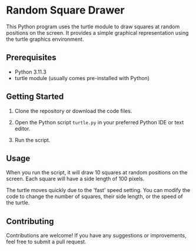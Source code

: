 # Random Square Drawer

This Python program uses the turtle module to draw squares at random positions on the screen. It provides a simple graphical representation using the turtle graphics environment.

## Prerequisites

- Python 3.11.3
- turtle module (usually comes pre-installed with Python)

## Getting Started

1. Clone the repository or download the code files.

2. Open the Python script `turtle.py` in your preferred Python IDE or text editor.

3. Run the script.

## Usage

When you run the script, it will draw 10 squares at random positions on the screen. Each square will have a side length of 100 pixels.

The turtle moves quickly due to the 'fast' speed setting. You can modify the code to change the number of squares, their side length, or the speed of the turtle.

## Contributing

Contributions are welcome! If you have any suggestions or improvements, feel free to submit a pull request.
